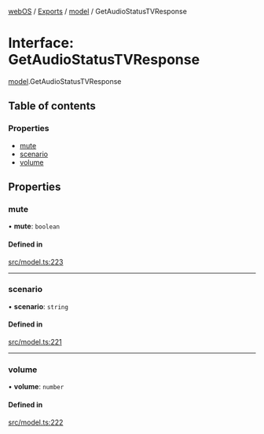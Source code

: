[webOS](../README.md) / [Exports](../modules.md) / [model](../modules/model.md) / GetAudioStatusTVResponse

# Interface: GetAudioStatusTVResponse

[model](../modules/model.md).GetAudioStatusTVResponse

## Table of contents

### Properties

- [mute](model.GetAudioStatusTVResponse.md#mute)
- [scenario](model.GetAudioStatusTVResponse.md#scenario)
- [volume](model.GetAudioStatusTVResponse.md#volume)

## Properties

### mute

• **mute**: `boolean`

#### Defined in

[src/model.ts:223](https://github.com/Dabolus/webos-tv/blob/7abb5c9/src/model.ts#L223)

___

### scenario

• **scenario**: `string`

#### Defined in

[src/model.ts:221](https://github.com/Dabolus/webos-tv/blob/7abb5c9/src/model.ts#L221)

___

### volume

• **volume**: `number`

#### Defined in

[src/model.ts:222](https://github.com/Dabolus/webos-tv/blob/7abb5c9/src/model.ts#L222)
